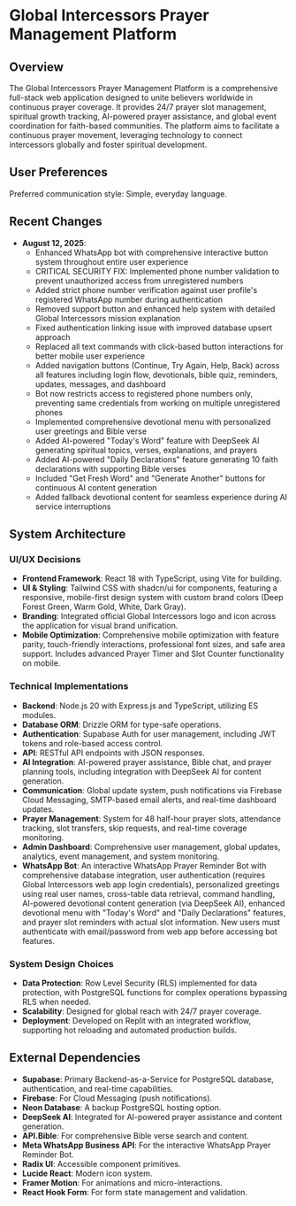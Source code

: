 # Global Intercessors Prayer Management Platform

## Overview
The Global Intercessors Prayer Management Platform is a comprehensive full-stack web application designed to unite believers worldwide in continuous prayer coverage. It provides 24/7 prayer slot management, spiritual growth tracking, AI-powered prayer assistance, and global event coordination for faith-based communities. The platform aims to facilitate a continuous prayer movement, leveraging technology to connect intercessors globally and foster spiritual development.

## User Preferences
Preferred communication style: Simple, everyday language.

## Recent Changes
- **August 12, 2025**: 
  - Enhanced WhatsApp bot with comprehensive interactive button system throughout entire user experience
  - CRITICAL SECURITY FIX: Implemented phone number validation to prevent unauthorized access from unregistered numbers
  - Added strict phone number verification against user profile's registered WhatsApp number during authentication
  - Removed support button and enhanced help system with detailed Global Intercessors mission explanation
  - Fixed authentication linking issue with improved database upsert approach
  - Replaced all text commands with click-based button interactions for better mobile user experience
  - Added navigation buttons (Continue, Try Again, Help, Back) across all features including login flow, devotionals, bible quiz, reminders, updates, messages, and dashboard
  - Bot now restricts access to registered phone numbers only, preventing same credentials from working on multiple unregistered phones
  - Implemented comprehensive devotional menu with personalized user greetings and Bible verse
  - Added AI-powered "Today's Word" feature with DeepSeek AI generating spiritual topics, verses, explanations, and prayers
  - Added AI-powered "Daily Declarations" feature generating 10 faith declarations with supporting Bible verses
  - Included "Get Fresh Word" and "Generate Another" buttons for continuous AI content generation
  - Added fallback devotional content for seamless experience during AI service interruptions

## System Architecture

### UI/UX Decisions
- **Frontend Framework**: React 18 with TypeScript, using Vite for building.
- **UI & Styling**: Tailwind CSS with shadcn/ui for components, featuring a responsive, mobile-first design system with custom brand colors (Deep Forest Green, Warm Gold, White, Dark Gray).
- **Branding**: Integrated official Global Intercessors logo and icon across the application for visual brand unification.
- **Mobile Optimization**: Comprehensive mobile optimization with feature parity, touch-friendly interactions, professional font sizes, and safe area support. Includes advanced Prayer Timer and Slot Counter functionality on mobile.

### Technical Implementations
- **Backend**: Node.js 20 with Express.js and TypeScript, utilizing ES modules.
- **Database ORM**: Drizzle ORM for type-safe operations.
- **Authentication**: Supabase Auth for user management, including JWT tokens and role-based access control.
- **API**: RESTful API endpoints with JSON responses.
- **AI Integration**: AI-powered prayer assistance, Bible chat, and prayer planning tools, including integration with DeepSeek AI for content generation.
- **Communication**: Global update system, push notifications via Firebase Cloud Messaging, SMTP-based email alerts, and real-time dashboard updates.
- **Prayer Management**: System for 48 half-hour prayer slots, attendance tracking, slot transfers, skip requests, and real-time coverage monitoring.
- **Admin Dashboard**: Comprehensive user management, global updates, analytics, event management, and system monitoring.
- **WhatsApp Bot**: An interactive WhatsApp Prayer Reminder Bot with comprehensive database integration, user authentication (requires Global Intercessors web app login credentials), personalized greetings using real user names, cross-table data retrieval, command handling, AI-powered devotional content generation (via DeepSeek AI), enhanced devotional menu with "Today's Word" and "Daily Declarations" features, and prayer slot reminders with actual slot information. New users must authenticate with email/password from web app before accessing bot features.

### System Design Choices
- **Data Protection**: Row Level Security (RLS) implemented for data protection, with PostgreSQL functions for complex operations bypassing RLS when needed.
- **Scalability**: Designed for global reach with 24/7 prayer coverage.
- **Deployment**: Developed on Replit with an integrated workflow, supporting hot reloading and automated production builds.

## External Dependencies

- **Supabase**: Primary Backend-as-a-Service for PostgreSQL database, authentication, and real-time capabilities.
- **Firebase**: For Cloud Messaging (push notifications).
- **Neon Database**: A backup PostgreSQL hosting option.
- **DeepSeek AI**: Integrated for AI-powered prayer assistance and content generation.
- **API.Bible**: For comprehensive Bible verse search and content.
- **Meta WhatsApp Business API**: For the interactive WhatsApp Prayer Reminder Bot.
- **Radix UI**: Accessible component primitives.
- **Lucide React**: Modern icon system.
- **Framer Motion**: For animations and micro-interactions.
- **React Hook Form**: For form state management and validation.